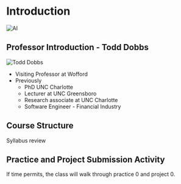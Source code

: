 # Introduction

![AI](https://github.com/btdobbs/COSC-440/blob/main/Topic/images/AI.png)

## Professor Introduction - Todd Dobbs

![Todd Dobbs](https://github.com/btdobbs/COSC-440/blob/main/Topic/images/btd.jpg)

* Visiting Professor at Wofford
* Previously
  * PhD UNC Charlotte
  * Lecturer at UNC Greensboro
  * Research associate at UNC Charlotte
  * Software Engineer - Financial Industry

## Course Structure

Syllabus review

## Practice and Project Submission Activity

If time permits, the class will walk through practice 0 and project 0.
